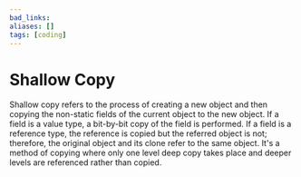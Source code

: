 ```yaml
---
bad_links: 
aliases: []
tags: [coding]
---
```

# Shallow Copy

Shallow copy refers to the process of creating a new object and then copying the non-static fields of the current object to the new object. If a field is a value type, a bit-by-bit copy of the field is performed. If a field is a reference type, the reference is copied but the referred object is not; therefore, the original object and its clone refer to the same object. It's a method of copying where only one level deep copy takes place and deeper levels are referenced rather than copied.